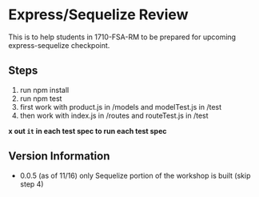 # Express/Sequelize Review

This is to help students in 1710-FSA-RM to be prepared for upcoming express-sequelize checkpoint.

## Steps
1. run npm install
2. run npm test
3. first work with product.js in /models and modelTest.js in /test
4. then work with index.js in /routes and routeTest.js in /test

__x out `it` in each test spec to run each test spec__

## Version Information
- 0.0.5 (as of 11/16)
only Sequelize portion of the workshop is built (skip step 4)

